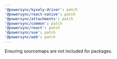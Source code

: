 ```yaml
---
'@powersync/kysely-driver': patch
'@powersync/react-native': patch
'@powersync/attachments': patch
'@powersync/common': patch
'@powersync/react': patch
'@powersync/vue': patch
'@powersync/web': patch
---
```


Ensuring sourcemaps are not included for packages.

